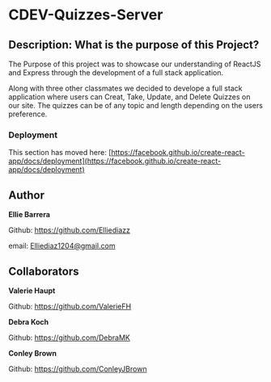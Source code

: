 # CDEV-Quizzes-Server

## Description: What is the purpose of this Project?

The Purpose of this project was to showcase our understanding of ReactJS and Express through the development of a full stack application. 

Along with three other classmates we decided to develope a full stack application where users can Creat, Take, Update, and Delete Quizzes on our site. The quizzes can be of any topic and length depending on the users preference. 

### Deployment

This section has moved here: [https://facebook.github.io/create-react-app/docs/deployment](https://facebook.github.io/create-react-app/docs/deployment)

## Author

**Ellie Barrera**

Github: https://github.com/Elliediazz

email: Elliediaz1204@gmail.com

## Collaborators 
**Valerie Haupt**

Github: https://github.com/ValerieFH

**Debra Koch**

Github: https://github.com/DebraMK

**Conley Brown**

Github: https://github.com/ConleyJBrown

